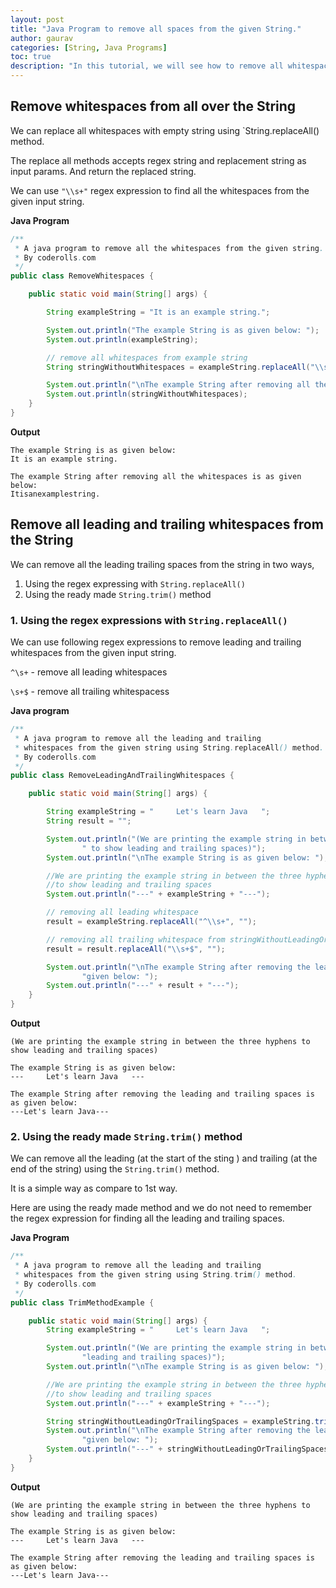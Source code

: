 ```yaml
---
layout: post  
title: "Java Program to remove all spaces from the given String."  
author: gaurav  
categories: [String, Java Programs]  
toc: true
description: "In this tutorial, we will see how to remove all whitespaces from the given String."
---
```




## Remove whitespaces from all over the String

We can replace all whitespaces with empty string using `String.replaceAll() method. 

The replace all methods accepts regex string and replacement string as input params. And return the replaced string.

We can use `"\\s+"` regex expression to find all the whitespaces from the given input string. 

**Java Program**

```java
/**
 * A java program to remove all the whitespaces from the given string.
 * By coderolls.com
 */
public class RemoveWhitespaces {

    public static void main(String[] args) {

        String exampleString = "It is an example string.";

        System.out.println("The example String is as given below: ");
        System.out.println(exampleString);

        // remove all whitespaces from example string
        String stringWithoutWhitespaces = exampleString.replaceAll("\\s+", "");

        System.out.println("\nThe example String after removing all the whitespaces is as given below: ");
        System.out.println(stringWithoutWhitespaces);
    }
}
```

**Output**

```
The example String is as given below: 
It is an example string.

The example String after removing all the whitespaces is as given below: 
Itisanexamplestring.
```



## Remove all leading and trailing whitespaces from the String



We can remove all the leading trailing spaces from the string in two ways,

1. Using the regex expressing with `String.replaceAll()`
2. Using the ready made `String.trim()` method



### 1. Using the regex expressions with `String.replaceAll()`

We can use following regex expressions to remove leading and trailing whitespaces from the given input string.

`^\s+` - remove all leading whitespaces

`\s+$` - remove all trailing whitespacess

**Java program**

```java
/**
 * A java program to remove all the leading and trailing
 * whitespaces from the given string using String.replaceAll() method.
 * By coderolls.com
 */
public class RemoveLeadingAndTrailingWhitespaces {

    public static void main(String[] args) {

        String exampleString = "     Let's learn Java   ";
        String result = "";

        System.out.println("(We are printing the example string in between the three hyphens" +
                " to show leading and trailing spaces)");
        System.out.println("\nThe example String is as given below: ");

        //We are printing the example string in between the three hyphens
        //to show leading and trailing spaces
        System.out.println("---" + exampleString + "---");

        // removing all leading whitespace
        result = exampleString.replaceAll("^\\s+", "");

        // removing all trailing whitespace from stringWithoutLeadingOrTrailingSpaces
        result = result.replaceAll("\\s+$", "");

        System.out.println("\nThe example String after removing the leading and trailing spaces is as " +
                "given below: ");
        System.out.println("---" + result + "---");
    }
}
```

**Output**

```
(We are printing the example string in between the three hyphens to show leading and trailing spaces)

The example String is as given below: 
---     Let's learn Java   ---

The example String after removing the leading and trailing spaces is as given below: 
---Let's learn Java---
```





### 2. Using the ready made `String.trim()` method

We can remove all the leading (at the start of the sting ) and trailing (at the end of the string) using the `String.trim()` method.

It is a simple way as compare to 1st way.

Here are using the ready made method and we do not need to remember the regex expression for finding all the leading and trailing spaces.

**Java Program**

```java
/**
 * A java program to remove all the leading and trailing
 * whitespaces from the given string using String.trim() method.
 * By coderolls.com
 */
public class TrimMethodExample {

    public static void main(String[] args) {
        String exampleString = "     Let's learn Java   ";

        System.out.println("(We are printing the example string in between the three hyphens to show " +
                "leading and trailing spaces)");
        System.out.println("\nThe example String is as given below: ");

        //We are printing the example string in between the three hyphens 
        //to show leading and trailing spaces
        System.out.println("---" + exampleString + "---");

        String stringWithoutLeadingOrTrailingSpaces = exampleString.trim();
        System.out.println("\nThe example String after removing the leading and trailing spaces is as " +
                "given below: ");
        System.out.println("---" + stringWithoutLeadingOrTrailingSpaces + "---");
    }
}

```

**Output**

```
(We are printing the example string in between the three hyphens to show leading and trailing spaces)

The example String is as given below: 
---     Let's learn Java   ---

The example String after removing the leading and trailing spaces is as given below: 
---Let's learn Java---
```



